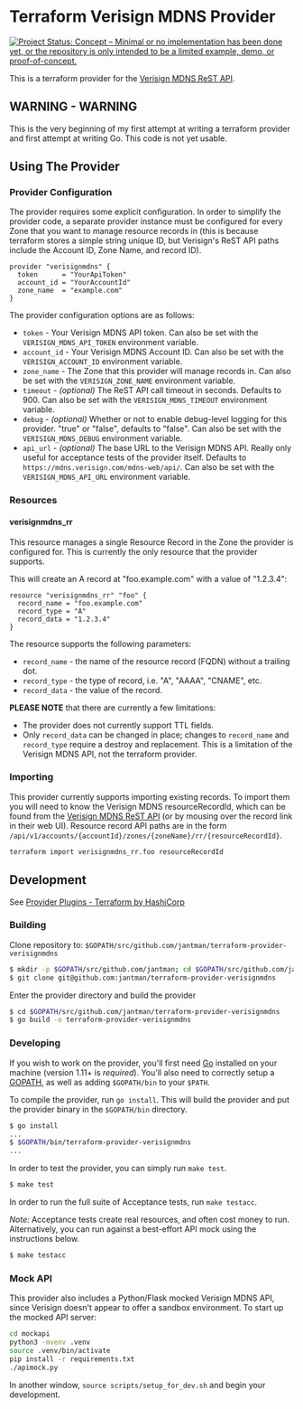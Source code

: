 # Terraform Verisign MDNS Provider

[![Project Status: Concept – Minimal or no implementation has been done yet, or the repository is only intended to be a limited example, demo, or proof-of-concept.](https://www.repostatus.org/badges/latest/concept.svg)](https://www.repostatus.org/#concept)

This is a terraform provider for the [Verisign MDNS ReST API](https://mdns.verisign.com/rest/rest-doc/index.html).

## WARNING - WARNING

This is the very beginning of my first attempt at writing a terraform provider
and first attempt at writing Go. This code is not yet usable.

## Using The Provider

### Provider Configuration

The provider requires some explicit configuration. In order to simplify the provider code, a separate provider instance must be configured for every Zone that you want to manage resource records in (this is because terraform stores a simple string unique ID, but Verisign's ReST API paths include the Account ID, Zone Name, and record ID).

```
provider "verisignmdns" {
  token      = "YourApiToken"
  account_id = "YourAccountId"
  zone_name  = "example.com"
}
```

The provider configuration options are as follows:

* ``token`` - Your Verisign MDNS API token. Can also be set with the ``VERISIGN_MDNS_API_TOKEN`` environment variable.
* ``account_id`` - Your Verisign MDNS Account ID. Can also be set with the ``VERISIGN_ACCOUNT_ID`` environment variable.
* ``zone_name`` - The Zone that this provider will manage records in. Can also be set with the ``VERISIGN_ZONE_NAME`` environment variable.
* ``timeout`` - _(optional)_ The ReST API call timeout in seconds. Defaults to 900. Can also be set with the ``VERISIGN_MDNS_TIMEOUT`` environment variable.
* ``debug`` - _(optional)_ Whether or not to enable debug-level logging for this provider. "true" or "false", defaults to "false". Can also be set with the ``VERISIGN_MDNS_DEBUG`` environment variable.
* ``api_url`` - _(optional)_ The base URL to the Verisign MDNS API. Really only useful for acceptance tests of the provider itself. Defaults to ``https://mdns.verisign.com/mdns-web/api/``. Can also be set with the ``VERISIGN_MDNS_API_URL`` environment variable.

### Resources

#### verisignmdns_rr

This resource manages a single Resource Record in the Zone the provider is configured for. This is currently the only resource that the provider supports.

This will create an A record at "foo.example.com" with a value of "1.2.3.4":

```
resource "verisignmdns_rr" "foo" {
  record_name = "foo.example.com"
  record_type = "A"
  record_data = "1.2.3.4"
}
```

The resource supports the following parameters:

* ``record_name`` - the name of the resource record (FQDN) without a trailing dot.
* ``record_type`` - the type of record, i.e. "A", "AAAA", "CNAME", etc.
* ``record_data`` - the value of the record.

__PLEASE NOTE__ that there are currently a few limitations:

* The provider does not currently support TTL fields.
* Only ``record_data`` can be changed in place; changes to ``record_name`` and ``record_type`` require a destroy and replacement. This is a limitation of the Verisign MDNS API, not the terraform provider.

### Importing

This provider currently supports importing existing records. To import them you will need to know the Verisign MDNS resourceRecordId, which can be found from the [Verisign MDNS ReST API](https://mdns.verisign.com/rest/rest-doc/index.html) (or by mousing over the record link in their web UI). Resource record API paths are in the form ``/api/v1/accounts/{accountId}/zones/{zoneName}/rr/{resourceRecordId}``.

```bash
terraform import verisignmdns_rr.foo resourceRecordId
```

## Development

See [Provider Plugins - Terraform by HashiCorp](https://www.terraform.io/docs/plugins/provider.html)

### Building

Clone repository to: `$GOPATH/src/github.com/jantman/terraform-provider-verisignmdns`

```sh
$ mkdir -p $GOPATH/src/github.com/jantman; cd $GOPATH/src/github.com/jantman
$ git clone git@github.com:jantman/terraform-provider-verisignmdns
```

Enter the provider directory and build the provider

```sh
$ cd $GOPATH/src/github.com/jantman/terraform-provider-verisignmdns
$ go build -o terraform-provider-verisignmdns
```

### Developing

If you wish to work on the provider, you'll first need [Go](http://www.golang.org) installed on your machine (version 1.11+ is *required*). You'll also need to correctly setup a [GOPATH](http://golang.org/doc/code.html#GOPATH), as well as adding `$GOPATH/bin` to your `$PATH`.

To compile the provider, run `go install`. This will build the provider and put the provider binary in the `$GOPATH/bin` directory.

```sh
$ go install
...
$ $GOPATH/bin/terraform-provider-verisignmdns
...
```

In order to test the provider, you can simply run `make test`.

```sh
$ make test
```

In order to run the full suite of Acceptance tests, run `make testacc`.

*Note:* Acceptance tests create real resources, and often cost money to run. Alternatively,
you can run against a best-effort API mock using the instructions below.

```sh
$ make testacc
```

### Mock API

This provider also includes a Python/Flask mocked Verisign MDNS API, since Verisign
doesn't appear to offer a sandbox environment. To start up the mocked API server:

```bash
cd mockapi
python3 -mvenv .venv
source .venv/bin/activate
pip install -r requirements.txt
./apimock.py
```

In another window, ``source scripts/setup_for_dev.sh`` and begin your development.
